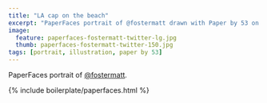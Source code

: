 ```yaml
---
title: "LA cap on the beach"
excerpt: "PaperFaces portrait of @fostermatt drawn with Paper by 53 on an iPad."
image: 
  feature: paperfaces-fostermatt-twitter-lg.jpg
  thumb: paperfaces-fostermatt-twitter-150.jpg
tags: [portrait, illustration, paper by 53]
---
```


PaperFaces portrait of [@fostermatt](http://twitter.com/fostermatt).

{% include boilerplate/paperfaces.html %}